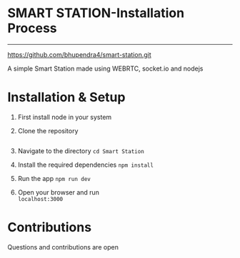 # SMART STATION-Installation Process 

-----
https://github.com/bhupendra4/smart-station.git

A simple Smart Station made using WEBRTC, socket.io and nodejs

# Installation & Setup

1. First install node in your system
2. Clone the repository 

    ```https://github.com/bhupendra-1/Smart 
3. Navigate to the directory
    ```cd Smart Station```

4. Install the required dependencies
    ```npm install```

5. Run the app
    ```npm run dev```
6. Open your browser and run                
    ```localhost:3000```


# Contributions
Questions and contributions are open
